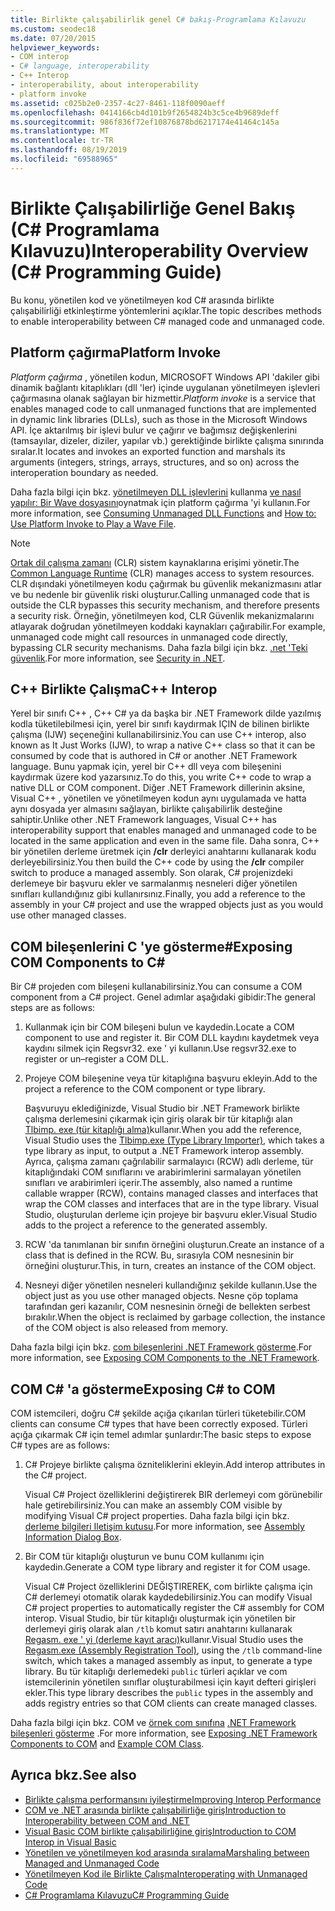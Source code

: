 ```yaml
---
title: Birlikte çalışabilirlik genel C# bakış-Programlama Kılavuzu
ms.custom: seodec18
ms.date: 07/20/2015
helpviewer_keywords:
- COM interop
- C# language, interoperability
- C++ Interop
- interoperability, about interoperability
- platform invoke
ms.assetid: c025b2e0-2357-4c27-8461-118f0090aeff
ms.openlocfilehash: 0414166cb4d101b9f2654824b3c5ce4b9689deff
ms.sourcegitcommit: 986f836f72ef10876878bd6217174e41464c145a
ms.translationtype: MT
ms.contentlocale: tr-TR
ms.lasthandoff: 08/19/2019
ms.locfileid: "69588965"
---
```

# <a name="interoperability-overview-c-programming-guide"></a><span data-ttu-id="5c4bd-102">Birlikte Çalışabilirliğe Genel Bakış (C# Programlama Kılavuzu)</span><span class="sxs-lookup"><span data-stu-id="5c4bd-102">Interoperability Overview (C# Programming Guide)</span></span>
<span data-ttu-id="5c4bd-103">Bu konu, yönetilen kod ve yönetilmeyen kod C# arasında birlikte çalışabilirliği etkinleştirme yöntemlerini açıklar.</span><span class="sxs-lookup"><span data-stu-id="5c4bd-103">The topic describes methods to enable interoperability between C# managed code and unmanaged code.</span></span>  
  
## <a name="platform-invoke"></a><span data-ttu-id="5c4bd-104">Platform çağırma</span><span class="sxs-lookup"><span data-stu-id="5c4bd-104">Platform Invoke</span></span>  
 <span data-ttu-id="5c4bd-105">*Platform çağırma* , yönetilen kodun, MICROSOFT Windows API 'dakiler gibi dinamik bağlantı kitaplıkları (dll 'ler) içinde uygulanan yönetilmeyen işlevleri çağırmasına olanak sağlayan bir hizmettir.</span><span class="sxs-lookup"><span data-stu-id="5c4bd-105">*Platform invoke* is a service that enables managed code to call unmanaged functions that are implemented in dynamic link libraries (DLLs), such as those in the Microsoft Windows API.</span></span> <span data-ttu-id="5c4bd-106">İçe aktarılmış bir işlevi bulur ve çağırır ve bağımsız değişkenlerini (tamsayılar, dizeler, diziler, yapılar vb.) gerektiğinde birlikte çalışma sınırında sıralar.</span><span class="sxs-lookup"><span data-stu-id="5c4bd-106">It locates and invokes an exported function and marshals its arguments (integers, strings, arrays, structures, and so on) across the interoperation boundary as needed.</span></span>  
  
 <span data-ttu-id="5c4bd-107">Daha fazla bilgi için bkz. [yönetilmeyen DLL işlevlerini](../../../framework/interop/consuming-unmanaged-dll-functions.md) kullanma [ve nasıl yapılır: Bir Wave dosyasını](./how-to-use-platform-invoke-to-play-a-wave-file.md)oynatmak için platform çağırma 'yi kullanın.</span><span class="sxs-lookup"><span data-stu-id="5c4bd-107">For more information, see [Consuming Unmanaged DLL Functions](../../../framework/interop/consuming-unmanaged-dll-functions.md) and [How to: Use Platform Invoke to Play a Wave File](./how-to-use-platform-invoke-to-play-a-wave-file.md).</span></span>  
  
> [!NOTE]
>  <span data-ttu-id="5c4bd-108">[Ortak dil çalışma zamanı](../../../standard/clr.md) (CLR) sistem kaynaklarına erişimi yönetir.</span><span class="sxs-lookup"><span data-stu-id="5c4bd-108">The [Common Language Runtime](../../../standard/clr.md) (CLR) manages access to system resources.</span></span> <span data-ttu-id="5c4bd-109">CLR dışındaki yönetilmeyen kodu çağırmak bu güvenlik mekanizmasını atlar ve bu nedenle bir güvenlik riski oluşturur.</span><span class="sxs-lookup"><span data-stu-id="5c4bd-109">Calling unmanaged code that is outside the CLR bypasses this security mechanism, and therefore presents a security risk.</span></span> <span data-ttu-id="5c4bd-110">Örneğin, yönetilmeyen kod, CLR Güvenlik mekanizmalarını atlayarak doğrudan yönetilmeyen koddaki kaynakları çağırabilir.</span><span class="sxs-lookup"><span data-stu-id="5c4bd-110">For example, unmanaged code might call resources in unmanaged code directly, bypassing CLR security mechanisms.</span></span> <span data-ttu-id="5c4bd-111">Daha fazla bilgi için bkz. [.net 'Teki güvenlik](../../../standard/security/index.md).</span><span class="sxs-lookup"><span data-stu-id="5c4bd-111">For more information, see [Security in .NET](../../../standard/security/index.md).</span></span>  
  
## <a name="c-interop"></a><span data-ttu-id="5c4bd-112">C++ Birlikte Çalışma</span><span class="sxs-lookup"><span data-stu-id="5c4bd-112">C++ Interop</span></span>  
 <span data-ttu-id="5c4bd-113">Yerel bir sınıfı C++ , C++ C# ya da başka bir .NET Framework dilde yazılmış kodla tüketilebilmesi için, yerel bir sınıfı kaydırmak IÇIN de bilinen birlikte çalışma (IJW) seçeneğini kullanabilirsiniz.</span><span class="sxs-lookup"><span data-stu-id="5c4bd-113">You can use C++ interop, also known as It Just Works (IJW), to wrap a native C++ class so that it can be consumed by code that is authored in C# or another .NET Framework language.</span></span> <span data-ttu-id="5c4bd-114">Bunu yapmak için, yerel bir C++ dll veya com bileşenini kaydırmak üzere kod yazarsınız.</span><span class="sxs-lookup"><span data-stu-id="5c4bd-114">To do this, you write C++ code to wrap a native DLL or COM component.</span></span> <span data-ttu-id="5c4bd-115">Diğer .NET Framework dillerinin aksine, Visual C++ , yönetilen ve yönetilmeyen kodun aynı uygulamada ve hatta aynı dosyada yer almasını sağlayan, birlikte çalışabilirlik desteğine sahiptir.</span><span class="sxs-lookup"><span data-stu-id="5c4bd-115">Unlike other .NET Framework languages, Visual C++ has interoperability support that enables managed and unmanaged code to be located in the same application and even in the same file.</span></span> <span data-ttu-id="5c4bd-116">Daha sonra, C++ bir yönetilen derleme üretmek için **/clr** derleyici anahtarını kullanarak kodu derleyebilirsiniz.</span><span class="sxs-lookup"><span data-stu-id="5c4bd-116">You then build the C++ code by using the **/clr** compiler switch to produce a managed assembly.</span></span> <span data-ttu-id="5c4bd-117">Son olarak, C# projenizdeki derlemeye bir başvuru ekler ve sarmalanmış nesneleri diğer yönetilen sınıfları kullandığınız gibi kullanırsınız.</span><span class="sxs-lookup"><span data-stu-id="5c4bd-117">Finally, you add a reference to the assembly in your C# project and use the wrapped objects just as you would use other managed classes.</span></span>  
  
## <a name="exposing-com-components-to-c"></a><span data-ttu-id="5c4bd-118">COM bileşenlerini C 'ye gösterme\#</span><span class="sxs-lookup"><span data-stu-id="5c4bd-118">Exposing COM Components to C\#</span></span>
 <span data-ttu-id="5c4bd-119">Bir C# projeden com bileşeni kullanabilirsiniz.</span><span class="sxs-lookup"><span data-stu-id="5c4bd-119">You can consume a COM component from a C# project.</span></span> <span data-ttu-id="5c4bd-120">Genel adımlar aşağıdaki gibidir:</span><span class="sxs-lookup"><span data-stu-id="5c4bd-120">The general steps are as follows:</span></span>  
  
1. <span data-ttu-id="5c4bd-121">Kullanmak için bir COM bileşeni bulun ve kaydedin.</span><span class="sxs-lookup"><span data-stu-id="5c4bd-121">Locate a COM component to use and register it.</span></span> <span data-ttu-id="5c4bd-122">Bir COM DLL kaydını kaydetmek veya kaydını silmek için Regsvr32. exe ' yi kullanın.</span><span class="sxs-lookup"><span data-stu-id="5c4bd-122">Use regsvr32.exe to register or un–register a COM DLL.</span></span>  
  
2. <span data-ttu-id="5c4bd-123">Projeye COM bileşenine veya tür kitaplığına başvuru ekleyin.</span><span class="sxs-lookup"><span data-stu-id="5c4bd-123">Add to the project a reference to the COM component or type library.</span></span>  
  
     <span data-ttu-id="5c4bd-124">Başvuruyu eklediğinizde, Visual Studio bir .NET Framework birlikte çalışma derlemesini çıkarmak için giriş olarak bir tür kitaplığı alan [Tlbimp. exe (tür kitaplığı alma)](../../../framework/tools/tlbimp-exe-type-library-importer.md)kullanır.</span><span class="sxs-lookup"><span data-stu-id="5c4bd-124">When you add the reference, Visual Studio uses the [Tlbimp.exe (Type Library Importer)](../../../framework/tools/tlbimp-exe-type-library-importer.md), which takes a type library as input, to output a .NET Framework interop assembly.</span></span> <span data-ttu-id="5c4bd-125">Ayrıca, çalışma zamanı çağrılabilir sarmalayıcı (RCW) adlı derleme, tür kitaplığındaki COM sınıflarını ve arabirimlerini sarmalayan yönetilen sınıfları ve arabirimleri içerir.</span><span class="sxs-lookup"><span data-stu-id="5c4bd-125">The assembly, also named a runtime callable wrapper (RCW), contains managed classes and interfaces that wrap the COM classes and interfaces that are in the type library.</span></span> <span data-ttu-id="5c4bd-126">Visual Studio, oluşturulan derleme için projeye bir başvuru ekler.</span><span class="sxs-lookup"><span data-stu-id="5c4bd-126">Visual Studio adds to the project a reference to the generated assembly.</span></span>  
  
3. <span data-ttu-id="5c4bd-127">RCW 'da tanımlanan bir sınıfın örneğini oluşturun.</span><span class="sxs-lookup"><span data-stu-id="5c4bd-127">Create an instance of a class that is defined in the RCW.</span></span> <span data-ttu-id="5c4bd-128">Bu, sırasıyla COM nesnesinin bir örneğini oluşturur.</span><span class="sxs-lookup"><span data-stu-id="5c4bd-128">This, in turn, creates an instance of the COM object.</span></span>  
  
4. <span data-ttu-id="5c4bd-129">Nesneyi diğer yönetilen nesneleri kullandığınız şekilde kullanın.</span><span class="sxs-lookup"><span data-stu-id="5c4bd-129">Use the object just as you use other managed objects.</span></span> <span data-ttu-id="5c4bd-130">Nesne çöp toplama tarafından geri kazanılır, COM nesnesinin örneği de bellekten serbest bırakılır.</span><span class="sxs-lookup"><span data-stu-id="5c4bd-130">When the object is reclaimed by garbage collection, the instance of the COM object is also released from memory.</span></span>  
  
 <span data-ttu-id="5c4bd-131">Daha fazla bilgi için bkz. [com bileşenlerini .NET Framework gösterme](../../../framework/interop/exposing-com-components.md).</span><span class="sxs-lookup"><span data-stu-id="5c4bd-131">For more information, see [Exposing COM Components to the .NET Framework](../../../framework/interop/exposing-com-components.md).</span></span>  
  
## <a name="exposing-c-to-com"></a><span data-ttu-id="5c4bd-132">COM C# 'a gösterme</span><span class="sxs-lookup"><span data-stu-id="5c4bd-132">Exposing C# to COM</span></span>  
 <span data-ttu-id="5c4bd-133">COM istemcileri, doğru C# şekilde açığa çıkarılan türleri tüketebilir.</span><span class="sxs-lookup"><span data-stu-id="5c4bd-133">COM clients can consume C# types that have been correctly exposed.</span></span> <span data-ttu-id="5c4bd-134">Türleri açığa çıkarmak C# için temel adımlar şunlardır:</span><span class="sxs-lookup"><span data-stu-id="5c4bd-134">The basic steps to expose C# types are as follows:</span></span>  
  
1. <span data-ttu-id="5c4bd-135">C# Projeye birlikte çalışma özniteliklerini ekleyin.</span><span class="sxs-lookup"><span data-stu-id="5c4bd-135">Add interop attributes in the C# project.</span></span>  
  
     <span data-ttu-id="5c4bd-136">Visual C# Project özelliklerini değiştirerek BIR derlemeyi com görünebilir hale getirebilirsiniz.</span><span class="sxs-lookup"><span data-stu-id="5c4bd-136">You can make an assembly COM visible by modifying Visual C# project properties.</span></span> <span data-ttu-id="5c4bd-137">Daha fazla bilgi için bkz. [derleme bilgileri Iletişim kutusu](/visualstudio/ide/reference/assembly-information-dialog-box).</span><span class="sxs-lookup"><span data-stu-id="5c4bd-137">For more information, see [Assembly Information Dialog Box](/visualstudio/ide/reference/assembly-information-dialog-box).</span></span>  
  
2. <span data-ttu-id="5c4bd-138">Bir COM tür kitaplığı oluşturun ve bunu COM kullanımı için kaydedin.</span><span class="sxs-lookup"><span data-stu-id="5c4bd-138">Generate a COM type library and register it for COM usage.</span></span>  
  
     <span data-ttu-id="5c4bd-139">Visual C# Project özelliklerini DEĞIŞTIREREK, com birlikte çalışma için C# derlemeyi otomatik olarak kaydedebilirsiniz.</span><span class="sxs-lookup"><span data-stu-id="5c4bd-139">You can modify Visual C# project properties to automatically register the C# assembly for COM interop.</span></span> <span data-ttu-id="5c4bd-140">Visual Studio, bir tür kitaplığı oluşturmak için yönetilen bir derlemeyi giriş olarak alan `/tlb` komut satırı anahtarını kullanarak [Regasm. exe ' yi (derleme kayıt aracı)](../../../framework/tools/regasm-exe-assembly-registration-tool.md)kullanır.</span><span class="sxs-lookup"><span data-stu-id="5c4bd-140">Visual Studio uses the [Regasm.exe (Assembly Registration Tool)](../../../framework/tools/regasm-exe-assembly-registration-tool.md), using the `/tlb` command-line switch, which takes a managed assembly as input, to generate a type library.</span></span> <span data-ttu-id="5c4bd-141">Bu tür kitaplığı derlemedeki `public` türleri açıklar ve com istemcilerinin yönetilen sınıflar oluşturabilmesi için kayıt defteri girişleri ekler.</span><span class="sxs-lookup"><span data-stu-id="5c4bd-141">This type library describes the `public` types in the assembly and adds registry entries so that COM clients can create managed classes.</span></span>  
  
 <span data-ttu-id="5c4bd-142">Daha fazla bilgi için bkz. COM ve [örnek com sınıfına](./example-com-class.md) [.NET Framework bileşenleri gösterme](../../../framework/interop/exposing-dotnet-components-to-com.md) .</span><span class="sxs-lookup"><span data-stu-id="5c4bd-142">For more information, see [Exposing .NET Framework Components to COM](../../../framework/interop/exposing-dotnet-components-to-com.md) and [Example COM Class](./example-com-class.md).</span></span>  
  
## <a name="see-also"></a><span data-ttu-id="5c4bd-143">Ayrıca bkz.</span><span class="sxs-lookup"><span data-stu-id="5c4bd-143">See also</span></span>

- [<span data-ttu-id="5c4bd-144">Birlikte çalışma performansını iyileştirme</span><span class="sxs-lookup"><span data-stu-id="5c4bd-144">Improving Interop Performance</span></span>](https://docs.microsoft.com/previous-versions/msp-n-p/ff647812%28v=pandp.10%29)
- [<span data-ttu-id="5c4bd-145">COM ve .NET arasında birlikte çalışabilirliğe giriş</span><span class="sxs-lookup"><span data-stu-id="5c4bd-145">Introduction to Interoperability between COM and .NET</span></span>](/office/client-developer/outlook/pia/introduction-to-interoperability-between-com-and-net)
- [<span data-ttu-id="5c4bd-146">Visual Basic COM birlikte çalışabilirliğine giriş</span><span class="sxs-lookup"><span data-stu-id="5c4bd-146">Introduction to COM Interop in Visual Basic</span></span>](../../../visual-basic/programming-guide/com-interop/introduction-to-com-interop.md)
- [<span data-ttu-id="5c4bd-147">Yönetilen ve yönetilmeyen kod arasında sıralama</span><span class="sxs-lookup"><span data-stu-id="5c4bd-147">Marshaling between Managed and Unmanaged Code</span></span>](../../../framework/interop/interop-marshaling.md)
- [<span data-ttu-id="5c4bd-148">Yönetilmeyen Kod ile Birlikte Çalışma</span><span class="sxs-lookup"><span data-stu-id="5c4bd-148">Interoperating with Unmanaged Code</span></span>](../../../framework/interop/index.md)
- [<span data-ttu-id="5c4bd-149">C# Programlama Kılavuzu</span><span class="sxs-lookup"><span data-stu-id="5c4bd-149">C# Programming Guide</span></span>](../index.md)
